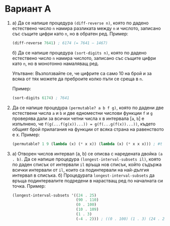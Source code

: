 Вариант А
=========

1. а) Да се напише процедура `(diff-reverse n)`, която по дадено естествено
   число `n` намира разликата между `n` и числото, записано със същите цифри
   като `n`, но в обратен ред. Пример:

      ```scheme
      (diff-reverse 7641) ; 6174 (= 7641 – 1467)
      ```

   б) Да се напише процедура `(sort-digits n)`, която по дадено естествено число
   `n` намира числото, записано със същите цифри като `n`, но в монотонно
   намаляващ ред.

      Упътване: Възползвайте се, че цифрите са само 10 на брой и за всяка от тях
      можете да преброите колко пъти се среща в `n`.

      Пример:

      ```scheme
      (sort-digits 6174) ; 7641
      ```

2. Да се напише процедура `(permutable? a b f g)`, която по дадени две
естествени числа `a` и `b` и две едноместни числови функции `f` и `g` проверява
дали за всички четни числа x в интервала [`a`, `b`] е изпълнено, че
`f(g(...f(g(x))...)) = g(f(...g(f(x))...))`, където общият брой прилагания на
функции от всяка страна на равенството е x. Пример:

   ```scheme
   (permutable? 1 9 (lambda (x) (* x x)) (lambda (x) (* x x x))) ; #t
   ```

3. а) Отворен числов интервал (a, b) се описва с наредената двойка `(a . b)`.
Да се напише процедура `(longest-interval-subsets il)`, която по даден списък от
интервали `il` връща нов списък, който съдържа всички интервали от `il`, които
са подинтервали на най-дългия интервал в списъка.
   б) Процедурата `longest-interval-subsets` да връща подинтервалите подредени в
   нарастващ ред по началната си точка. Пример:

      ```scheme
      (longest-interval-subsets '((24 . 25)
                                  (90 . 110)
                                  (0 . 100)
                                  (10 . 109)
                                  (1 . 3)
                                  (-4 . 2))) ; ((0 . 100) (1 . 3) (24 . 25))
      ```
